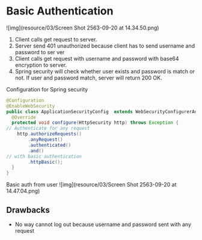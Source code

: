 # Basic Authentication
![img](resource/03/Screen Shot 2563-09-20 at 14.34.50.png)
1. Client calls get request to server.
2. Server send 401 unauthorized because client has to send username and password to ser ver
3. Client calls get request with username and password with base64 encryption to server.
4. Spring security will check whether user exists and password is match or not. If user and password match, server will return 200 OK.

Configuration for Spring security
```java
@Configuration
@EnableWebSecurity
public class ApplicationSecurityConfig  extends WebSecurityConfigurerAdapter {
  @Override
  protected void configure(HttpSecurity http) throws Exception {
// Authenticate for any request
    http.authorizeRequests()
        .anyRequest()
        .authenticated()
        .and()
// with basic authentication
        .httpBasic();
  }
}
```

Basic auth from user
![img](resource/03/Screen Shot 2563-09-20 at 14.47.04.png)

## Drawbacks
- No way cannot log out because username and password sent with any request